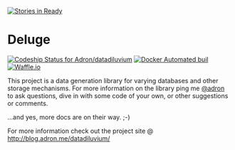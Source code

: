 [![Stories in Ready](https://badge.waffle.io/Adron/datadiluvium.png?label=ready&title=Ready)](https://waffle.io/Adron/datadiluvium)




# Deluge

[![Codeship Status for Adron/datadiluvium](https://img.shields.io/codeship/a60c0100-aedd-0134-48ce-6ab5102948e8/master.svg)](https://app.codeship.com/projects/192753) [![Docker Automated buil](https://img.shields.io/docker/automated/adron/deluge.svg)](https://hub.docker.com/r/adron/deluge/) [![Waffle.io](https://img.shields.io/waffle/label/Adron/datadiluvium/in%20progress.svg)](https://waffle.io/Adron/datadiluvium)

This project is a data generation library for varying databases and other storage mechanisms. For more information on the library ping me [@adron](https://twitter.com/Adron) to ask questions, dive in with some code of your own, or other suggestions or comments.

...and yes, more docs are on their way.  ;-)

For more information check out the project site @ http://blog.adron.me/datadiluvium/
